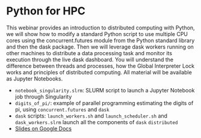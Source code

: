 # Python for HPC

This webinar provides an introduction to distributed computing with Python, we will show how to modify a standard Python script to use multiple CPU cores using the concurrent.futures module from the Python standard library and then the dask package. Then we will leverage dask workers running on other machines to distribute a data processing task and monitor its execution through the live dask dashboard. You will understand the difference between threads and processes, how the Global Interpreter Lock works and principles of distributed computing. All material will be available as Jupyter Notebooks.

* `notebook_singularity.slrm`: SLURM script to launch a Jupyter Notebook job through Singularity
* `digits_of_pi/`: example of parallel programming estimating the digits of pi, using `concurrent.futures` and `dask`
* `dask` scripts: `launch_workers.sh` and `launch_scheduler.sh` and `dask_workers.slrm` launch all the components of `dask` `distributed`
* [Slides on Google Docs](https://docs.google.com/presentation/d/1hcgwy6S7QXVCIZHI0_Rb7_9FPHQP8HH6iWmaqCKpdIU/edit?usp=sharing)
